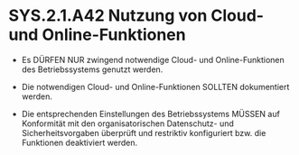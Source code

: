 # SYS.2.1.A42 Nutzung von Cloud- und Online-Funktionen
* Es DÜRFEN NUR zwingend notwendige Cloud- und Online-Funktionen des Betriebssystems genutzt werden.
  
* Die notwendigen Cloud- und Online-Funktionen SOLLTEN dokumentiert werden.

* Die entsprechenden Einstellungen des Betriebssystems MÜSSEN auf Konformität mit den organisatorischen Datenschutz- und Sicherheitsvorgaben überprüft und restriktiv konfiguriert bzw. die Funktionen deaktiviert werden.
